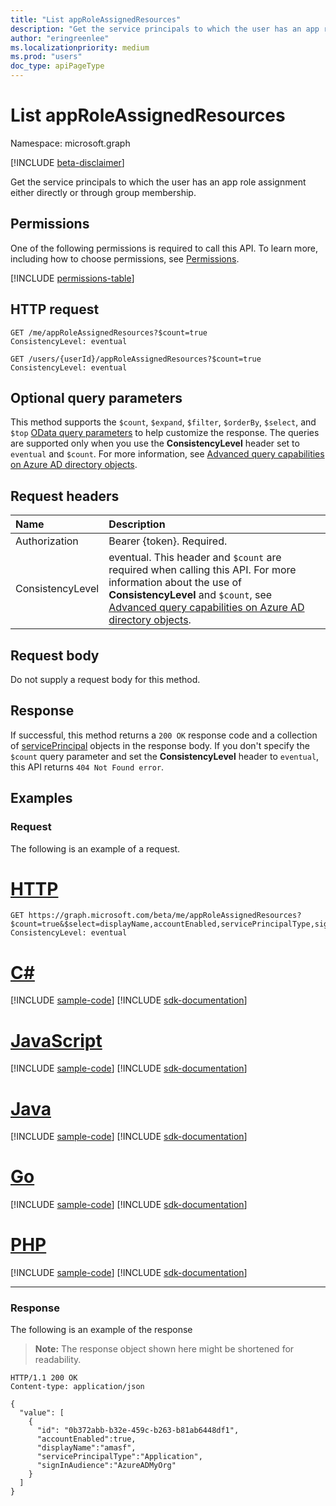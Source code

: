 ```yaml
---
title: "List appRoleAssignedResources"
description: "Get the service principals to which the user has an app role assignment either directly or through group membership."
author: "eringreenlee"
ms.localizationpriority: medium
ms.prod: "users"
doc_type: apiPageType
---
```


# List appRoleAssignedResources
Namespace: microsoft.graph

[!INCLUDE [beta-disclaimer](../../includes/beta-disclaimer.md)]

Get the service principals to which the user has an app role assignment either directly or through group membership.

## Permissions
One of the following permissions is required to call this API. To learn more, including how to choose permissions, see [Permissions](/graph/permissions-reference).

<!-- { "blockType": "permissions", "name": "user_list_approleassignedresources" } -->
[!INCLUDE [permissions-table](../includes/permissions/user-list-approleassignedresources-permissions.md)]

## HTTP request

<!-- {
  "blockType": "ignored"
}
-->
``` http
GET /me/appRoleAssignedResources?$count=true
ConsistencyLevel: eventual

GET /users/{userId}/appRoleAssignedResources?$count=true
ConsistencyLevel: eventual
```

## Optional query parameters
This method supports the `$count`, `$expand`, `$filter`, `$orderBy`, `$select`, and `$top` [OData query parameters](/graph/query-parameters) to help customize the response. The queries are supported only when you use the **ConsistencyLevel** header set to `eventual` and `$count`. For more information, see [Advanced query capabilities on Azure AD directory objects](/graph/aad-advanced-queries).

## Request headers
|Name|Description|
|:---|:---|
|Authorization|Bearer {token}. Required.|
| ConsistencyLevel | eventual. This header and `$count` are required when calling this API. For more information about the use of **ConsistencyLevel** and `$count`, see [Advanced query capabilities on Azure AD directory objects](/graph/aad-advanced-queries). |

## Request body
Do not supply a request body for this method.

## Response

If successful, this method returns a `200 OK` response code and a collection of [servicePrincipal](../resources/serviceprincipal.md) objects in the response body. If you don't specify the `$count` query parameter and set the **ConsistencyLevel** header to `eventual`, this API returns  `404 Not Found error`.

## Examples

### Request
The following is an example of a request.

# [HTTP](#tab/http)
<!-- {
  "blockType": "request",
  "name": "list_approleassignedresources_users"
}
-->
``` http
GET https://graph.microsoft.com/beta/me/appRoleAssignedResources?$count=true&$select=displayName,accountEnabled,servicePrincipalType,signInAudience
ConsistencyLevel: eventual
```

# [C#](#tab/csharp)
[!INCLUDE [sample-code](../includes/snippets/csharp/list-approleassignedresources-users-csharp-snippets.md)]
[!INCLUDE [sdk-documentation](../includes/snippets/snippets-sdk-documentation-link.md)]

# [JavaScript](#tab/javascript)
[!INCLUDE [sample-code](../includes/snippets/javascript/list-approleassignedresources-users-javascript-snippets.md)]
[!INCLUDE [sdk-documentation](../includes/snippets/snippets-sdk-documentation-link.md)]

# [Java](#tab/java)
[!INCLUDE [sample-code](../includes/snippets/java/list-approleassignedresources-users-java-snippets.md)]
[!INCLUDE [sdk-documentation](../includes/snippets/snippets-sdk-documentation-link.md)]

# [Go](#tab/go)
[!INCLUDE [sample-code](../includes/snippets/go/list-approleassignedresources-users-go-snippets.md)]
[!INCLUDE [sdk-documentation](../includes/snippets/snippets-sdk-documentation-link.md)]

# [PHP](#tab/php)
[!INCLUDE [sample-code](../includes/snippets/php/list-approleassignedresources-users-php-snippets.md)]
[!INCLUDE [sdk-documentation](../includes/snippets/snippets-sdk-documentation-link.md)]

---



### Response
The following is an example of the response

>**Note:** The response object shown here might be shortened for readability.

<!-- {
  "blockType": "response",
  "truncated": true,
  "@odata.type": "microsoft.graph.servicePrincipal",
  "isCollection": true
} -->

```http
HTTP/1.1 200 OK
Content-type: application/json

{
  "value": [
    {
      "id": "0b372abb-b32e-459c-b263-b81ab6448df1",
      "accountEnabled":true,
      "displayName":"amasf",
      "servicePrincipalType":"Application",
      "signInAudience":"AzureADMyOrg"
    }
  ]
}
```
